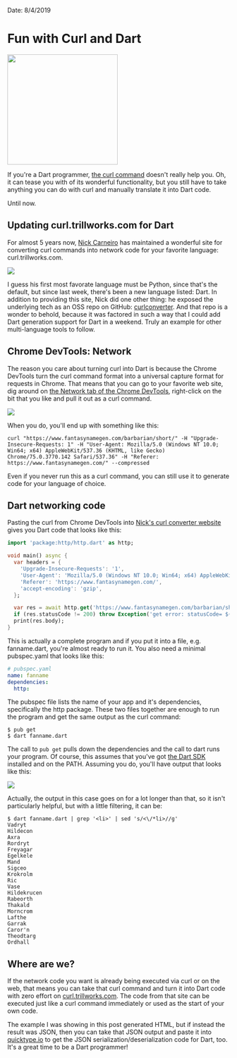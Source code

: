 Date: 8/4/2019

# Fun with Curl and Dart
<img src="http://sellsbrothers.com/public/post-images/2019-08-04-curl-dart-fun/curl-logo.png" class="main-blog-image" style="width: 250px" />

If you're a Dart programmer, [the curl command](https://curl.haxx.se/docs/manpage.html) doesn't really help you. Oh, it can tease you with of its wonderful functionality, but you still have to take anything you can do with curl and manually translate it into Dart code.

Until now.

## Updating curl.trillworks.com for Dart
For almost 5 years now, [Nick Carneiro](https://github.com/NickCarneiro) has maintained a wonderful site for converting curl commands into network code for your favorite language: curl.trillworks.com.

<img src="http://sellsbrothers.com/public/post-images/2019-08-04-curl-dart-fun/curl.trillworks.com.png" />

I guess his first most favorate language must be Python, since that's the default, but since last week, there's been a new language listed: Dart. In addition to providing this site, Nick did one other thing: he exposed the underlying tech as an OSS repo on GitHub: [curlconverter](https://github.com/NickCarneiro/curlconverter). And that repo is a wonder to behold, because it was factored in such a way that I could add Dart generation support for Dart in a weekend. Truly an example for other multi-language tools to follow.

## Chrome DevTools: Network
The reason you care about turning curl into Dart is because the Chrome DevTools turn the curl command format into a universal capture format for requests in Chrome. That means that you can go to your favorite web site, dig around on [the Network tab of the Chrome DevTools](https://developers.google.com/web/tools/chrome-devtools/network/), right-click on the bit that you like and pull it out as a curl command.

<img src='http://sellsbrothers.com/public/post-images/2019-08-04-curl-dart-fun/copy-as-curl.png' />

When you do, you'll end up with something like this:

```shell
curl "https://www.fantasynamegen.com/barbarian/short/" -H "Upgrade-Insecure-Requests: 1" -H "User-Agent: Mozilla/5.0 (Windows NT 10.0; Win64; x64) AppleWebKit/537.36 (KHTML, like Gecko) Chrome/75.0.3770.142 Safari/537.36" -H "Referer: https://www.fantasynamegen.com/" --compressed
```

Even if you never run this as a curl command, you can still use it to generate code for your language of choice.

## Dart networking code
Pasting the curl from Chrome DevTools into [Nick's curl converter website](https://curl.trillworks.com/#dart) gives you Dart code that looks like this:

```dart
import 'package:http/http.dart' as http;

void main() async {
  var headers = {
    'Upgrade-Insecure-Requests': '1',
    'User-Agent': 'Mozilla/5.0 (Windows NT 10.0; Win64; x64) AppleWebKit/537.36 (KHTML, like Gecko) Chrome/75.0.3770.142 Safari/537.36',
    'Referer': 'https://www.fantasynamegen.com/',
    'accept-encoding': 'gzip',
  };

  var res = await http.get('https://www.fantasynamegen.com/barbarian/short/', headers: headers);
  if (res.statusCode != 200) throw Exception('get error: statusCode= ${res.statusCode}');
  print(res.body);
}
```

This is actually a complete program and if you put it into a file, e.g. fanname.dart, you're almost ready to run it. You also need a minimal pubspec.yaml that looks like this:

```yaml
# pubspec.yaml
name: fanname
dependencies:
  http:
```

The pubspec file lists the name of your app and it's dependencies, specifically the http package. These two files together are enough to run the program and get the same output as the curl command:

```shell
$ pub get
$ dart fanname.dart
```

The call to ```pub get``` pulls down the dependencies and the call to dart runs your program. Of course, this assumes that you've got [the Dart SDK](https://dart.dev/tools/sdk) installed and on the PATH. Assuming you do, you'll have output that looks like this:

<img src='http://sellsbrothers.com/public/post-images/2019-08-04-curl-dart-fun/curl-dart-out.png' />

Actually, the output in this case goes on for a lot longer than that, so it isn't particularly helpful, but with a little filtering, it can be:

```shell
$ dart fanname.dart | grep '<li>' | sed 's/<\/*li>//g'
Vadryt
Hildecon
Axra
Rordryt
Freyagar
Egelkele
Mand
Sigceo
Krokrolm
Ric
Vase
Hildekrucen
Rabeorth
Thakald
Morncrom
Lafthe
Garrak
Caror'n
Theodtarg
Ordhall
```

## Where are we?
If the network code you want is already being executed via curl or on the web, that means you can take that curl command and turn it into Dart code with zero effort on [curl.trillworks.com](https://curl.trillworks.com/#dart). The code from that site can be executed just like a curl command immediately or used as the start of your own code.

The example I was showing in this post generated HTML, but if instead the result was JSON, then you can take that JSON output and paste it into [quicktype.io](https://app.quicktype.io/) to get the JSON serialization/deserialization code for Dart, too. It's a great time to be a Dart programmer!